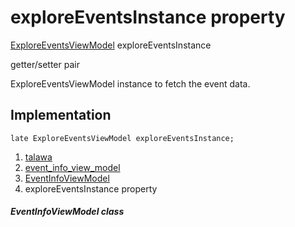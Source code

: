 
<div>

# exploreEventsInstance property

</div>


[ExploreEventsViewModel](../../view_model_after_auth_view_models_event_view_models_explore_events_view_model/ExploreEventsViewModel-class.html)
exploreEventsInstance


getter/setter pair




ExploreEventsViewModel instance to fetch the event data.



## Implementation

``` language-dart
late ExploreEventsViewModel exploreEventsInstance;
```







1.  [talawa](../../index.html)
2.  [event_info_view_model](../../view_model_after_auth_view_models_event_view_models_event_info_view_model/)
3.  [EventInfoViewModel](../../view_model_after_auth_view_models_event_view_models_event_info_view_model/EventInfoViewModel-class.html)
4.  exploreEventsInstance property

##### EventInfoViewModel class







